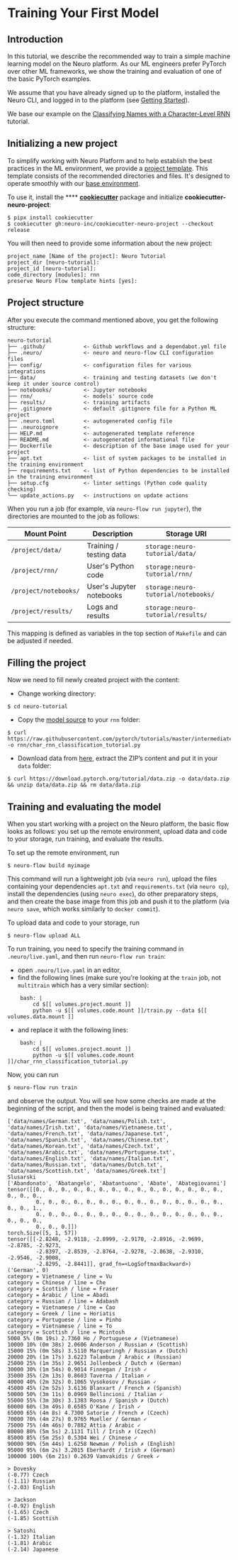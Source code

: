 # Training Your First Model

## Introduction

In this tutorial, we describe the recommended way to train a simple machine learning model on the Neuro platform. As our ML engineers prefer PyTorch over other ML frameworks, we show the training and evaluation of one of the basic PyTorch examples.

We assume that you have already signed up to the platform, installed the Neuro CLI, and logged in to the platform (see [Getting Started](getting-started.md)).

We base our example on the [Classifying Names with a Character-Level RNN](https://pytorch.org/tutorials/intermediate/char\_rnn\_classification\_tutorial.html) tutorial.

## Initializing a new project

To simplify working with Neuro Platform and to help establish the best practices in the ML environment, we provide a [project template](https://github.com/neuro-inc/cookiecutter-neuro-project). This template consists of the recommended directories and files. It's designed to operate smoothly with our [base environment](https://hub.docker.com/r/neuromation/base).

To use it, install the **** [**cookiecutter**](https://github.com/cookiecutter/cookiecutter) package and initialize **cookiecutter-neuro-project**:

```
$ pipx install cookiecutter
$ cookiecutter gh:neuro-inc/cookiecutter-neuro-project --checkout release
```

You will then need to provide some information about the new project:

```
project_name [Name of the project]: Neuro Tutorial
project_dir [neuro-tutorial]:
project_id [neuro-tutorial]:
code_directory [modules]: rnn
preserve Neuro Flow template hints [yes]:
```

## Project structure

After you execute the command mentioned above, you get the following structure:

```
neuro-tutorial
├── .github/            <- Github workflows and a dependabot.yml file
├── .neuro/             <- neuro and neuro-flow CLI configuration files
├── config/             <- configuration files for various integrations
├── data/               <- training and testing datasets (we don't keep it under source control)
├── notebooks/          <- Jupyter notebooks
├── rnn/                <- models' source code
├── results/            <- training artifacts
├── .gitignore          <- default .gitignore file for a Python ML project
├── .neuro.toml         <- autogenerated config file
├── .neuroignore        <- 
├── HELP.md             <- autogenerated template reference
├── README.md           <- autogenerated informational file
├── Dockerfile          <- description of the base image used for your project
├── apt.txt             <- list of system packages to be installed in the training environment
├── requirements.txt    <- list of Python dependencies to be installed in the training environment
├── setup.cfg           <- linter settings (Python code quality checking)
└── update_actions.py   <- instructions on update actions
```

When you run a job (for example, via `neuro-flow run jupyter`), the directories are mounted to the job as follows:

| Mount Point           | Description              | Storage URI                         |
| --------------------- | ------------------------ | ----------------------------------- |
| `/project/data/`      | Training / testing data  | `storage:neuro-tutorial/data/`      |
| `/project/rnn/`       | User's Python code       | `storage:neuro-tutorial/rnn/`       |
| `/project/notebooks/` | User's Jupyter notebooks | `storage:neuro-tutorial/notebooks/` |
| `/project/results/`   | Logs and results         | `storage:neuro-tutorial/results/`   |

This mapping is defined as variables in the top section of `Makefile` and can be adjusted if needed.

## Filling the project

Now we need to fill newly created project with the content:

* Change working directory:

```
$ cd neuro-tutorial
```

* Copy the [model source](https://github.com/pytorch/tutorials/blob/master/intermediate\_source/char\_rnn\_classification\_tutorial.py) to your `rnn` folder:

```
$ curl https://raw.githubusercontent.com/pytorch/tutorials/master/intermediate_source/char_rnn_classification_tutorial.py -o rnn/char_rnn_classification_tutorial.py
```

* Download data from [here](https://download.pytorch.org/tutorial/data.zip), extract the ZIP’s content and put it in your `data` folder:

```
$ curl https://download.pytorch.org/tutorial/data.zip -o data/data.zip && unzip data/data.zip && rm data/data.zip
```

## Training and evaluating the model

When you start working with a project on the Neuro platform, the basic flow looks as follows: you set up the remote environment, upload data and code to your storage, run training, and evaluate the results.

To set up the remote environment, run

```
$ neuro-flow build myimage
```

This command will run a lightweight job (via `neuro run`), upload the files containing your dependencies `apt.txt` and `requirements.txt` (via `neuro cp`), install the dependencies (using `neuro exec`), do other preparatory steps, and then create the base image from this job and push it to the platform (via `neuro save`, which works similarly to `docker commit`).

To upload data and code to your storage, run

```
$ neuro-flow upload ALL
```

To run training, you need to specify the training command in `.neuro/live.yaml`, and then run `neuro-flow run train`:

* open `.neuro/live.yaml` in an editor,
* find the following lines (make sure you're looking at the `train` job, not `multitrain` which has a very similar section):

```
    bash: |
        cd $[[ volumes.project.mount ]]
        python -u $[[ volumes.code.mount ]]/train.py --data $[[ volumes.data.mount ]]
```

* and replace it with the following lines:&#x20;

```
    bash: |
        cd $[[ volumes.project.mount ]]
        python -u $[[ volumes.code.mount ]]/char_rnn_classification_tutorial.py
```

Now, you can run

```
$ neuro-flow run train
```

and observe the output. You will see how some checks are made at the beginning of the script, and then the model is being trained and evaluated:

```
['data/names/German.txt', 'data/names/Polish.txt', 'data/names/Irish.txt', 'data/names/Vietnamese.txt', 
'data/names/French.txt', 'data/names/Japanese.txt', 'data/names/Spanish.txt', 'data/names/Chinese.txt', 
'data/names/Korean.txt', 'data/names/Czech.txt', 'data/names/Arabic.txt', 'data/names/Portuguese.txt', 
'data/names/English.txt', 'data/names/Italian.txt', 'data/names/Russian.txt', 'data/names/Dutch.txt', 
'data/names/Scottish.txt', 'data/names/Greek.txt']
Slusarski
['Abandonato', 'Abatangelo', 'Abatantuono', 'Abate', 'Abategiovanni']
tensor([[0., 0., 0., 0., 0., 0., 0., 0., 0., 0., 0., 0., 0., 0., 0., 0., 0., 0.,
         0., 0., 0., 0., 0., 0., 0., 0., 0., 0., 0., 0., 0., 0., 0., 0., 0., 1.,
         0., 0., 0., 0., 0., 0., 0., 0., 0., 0., 0., 0., 0., 0., 0., 0., 0., 0.,
         0., 0., 0.]])
torch.Size([5, 1, 57])
tensor([[-2.8248, -2.9118, -2.8999, -2.9170, -2.8916, -2.9699, -2.8785, -2.9273,
         -2.8397, -2.8539, -2.8764, -2.9278, -2.8638, -2.9310, -2.9546, -2.9008,
         -2.8295, -2.8441]], grad_fn=<LogSoftmaxBackward>)
('German', 0)
category = Vietnamese / line = Vu
category = Chinese / line = Che
category = Scottish / line = Fraser
category = Arabic / line = Abadi
category = Russian / line = Adabash
category = Vietnamese / line = Cao
category = Greek / line = Horiatis
category = Portuguese / line = Pinho
category = Vietnamese / line = To
category = Scottish / line = Mcintosh
5000 5% (0m 19s) 2.7360 Ho / Portuguese ✗ (Vietnamese)
10000 10% (0m 38s) 2.0606 Anderson / Russian ✗ (Scottish)
15000 15% (0m 58s) 3.5110 Marqueringh / Russian ✗ (Dutch)
20000 20% (1m 17s) 3.6223 Talambum / Arabic ✗ (Russian)
25000 25% (1m 35s) 2.9651 Jollenbeck / Dutch ✗ (German)
30000 30% (1m 54s) 0.9014 Finnegan / Irish ✓
35000 35% (2m 13s) 0.8603 Taverna / Italian ✓
40000 40% (2m 32s) 0.1065 Vysokosov / Russian ✓
45000 45% (2m 52s) 3.6136 Blanxart / French ✗ (Spanish)
50000 50% (3m 11s) 0.0969 Bellincioni / Italian ✓
55000 55% (3m 30s) 3.1383 Roosa / Spanish ✗ (Dutch)
60000 60% (3m 49s) 0.6585 O'Kane / Irish ✓
65000 65% (4m 8s) 4.7300 Satorie / French ✗ (Czech)
70000 70% (4m 27s) 0.9765 Mueller / German ✓
75000 75% (4m 46s) 0.7882 Attia / Arabic ✓
80000 80% (5m 5s) 2.1131 Till / Irish ✗ (Czech)
85000 85% (5m 25s) 0.5304 Wei / Chinese ✓
90000 90% (5m 44s) 1.6258 Newman / Polish ✗ (English)
95000 95% (6m 2s) 3.2015 Eberhardt / Irish ✗ (German)
100000 100% (6m 21s) 0.2639 Vamvakidis / Greek ✓

> Dovesky
(-0.77) Czech
(-1.11) Russian
(-2.03) English

> Jackson
(-0.92) English
(-1.65) Czech
(-1.85) Scottish

> Satoshi
(-1.32) Italian
(-1.81) Arabic
(-2.14) Japanese
```
